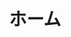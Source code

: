 ---
home: true
icon: home
title: ホーム
footer: '
<a href="https://vuepress.vuejs.org/"><img src="https://img.shields.io/badge/VuePress-2.0.0-brightgreen?style=flat&logo=vue.js" alt=\"VuePress"></a> <a href="https://github.com/vuepress-theme-hope/vuepress-theme-hope"><img src="https://img.shields.io/badge/Theme-Hope-3eaf7c?style=flat" alt="Theme"></a> <a href="https://vercel.com/"><img src="https://img.shields.io/badge/Vercel-gray?style=flat&logo=vercel" alt="Vercel"></a><br>
<b>ウェブサイト製作者: <a href="https://twitter.com/MuFeng086">MuFeng086</a> | 背景イラスト: <a href="https://space.bilibili.com/1203140540">阿巴Abba_</a></b>'
bgImage: https://pic.mufeng086.com/i/2023/09/22/ixv1yn.webp
bgImageStyle:
  background-attachment: fixed
heroFullScreen: true
heroText: 木絵社
tagline: 高木さんのファンで構成される同人アニメ制作チーム
actions:
  - text: Showcase
    link: ./show/

  - text: About
    link: ./about/

---